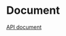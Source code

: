 # Document

[API document](https://www.flowable.com/open-source/docs/bpmn/ch07b-BPMN-Constructs#java-service-task)
